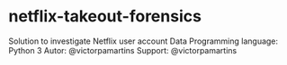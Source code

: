 # netflix-takeout-forensics
Solution to investigate Netflix user account Data
Programming language: Python 3
Autor: @victorpamartins
Support: @victorpamartins
